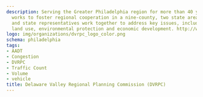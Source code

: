 ```yaml
---
description: Serving the Greater Philadelphia region for more than 40 years, DVRPC
  works to foster regional cooperation in a nine-county, two state area. City, county
  and state representatives work together to address key issues, including transportation,
  land use, environmental protection and economic development. http://www.dvrpc.org/
logo: img/organizations/dvrpc_logo_color.png
schema: philadelphia
tags:
- AADT
- Congestion
- DVRPC
- Traffic Count
- Volume
- vehicle
title: Delaware Valley Regional Planning Commission (DVRPC)
---
```

